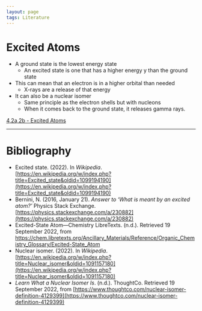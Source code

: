 ```yaml
---
layout: page
tags: Literature 
---
```


# Excited Atoms

- A ground state is the lowest energy state
	- An excited state is one that has a higher energy y than the ground state
- This can mean that an electron is in a higher orbital than needed
	- X-rays are a release of that energy
- It can also be a nuclear isomer
	- Same principle as the electron shells but with nucleons
	- When it comes back to the ground state, it releases gamma rays.

[4,2a,2b - Excited Atoms](../3%20Permanent%20Notes/4,2a,2b%20-%20Excited%20Atoms)

---

# Bibliography

- Excited state. (2022). In _Wikipedia_. [https://en.wikipedia.org/w/index.php?title=Excited_state&oldid=1099194190](https://en.wikipedia.org/w/index.php?title=Excited_state&oldid=1099194190)
- Bernini, N. (2016, January 21). _Answer to ‘What is meant by an excited atom?’_ Physics Stack Exchange. [https://physics.stackexchange.com/a/230882](https://physics.stackexchange.com/a/230882)
- Excited-State Atom—Chemistry LibreTexts. (n.d.). Retrieved 19 September 2022, from https://chem.libretexts.org/Ancillary_Materials/Reference/Organic_Chemistry_Glossary/Excited-State_Atom
- Nuclear isomer. (2022). In _Wikipedia_. [https://en.wikipedia.org/w/index.php?title=Nuclear_isomer&oldid=1091157180](https://en.wikipedia.org/w/index.php?title=Nuclear_isomer&oldid=1091157180)
- _Learn What a Nuclear Isomer Is_. (n.d.). ThoughtCo. Retrieved 19 September 2022, from [https://www.thoughtco.com/nuclear-isomer-definition-4129399](https://www.thoughtco.com/nuclear-isomer-definition-4129399)